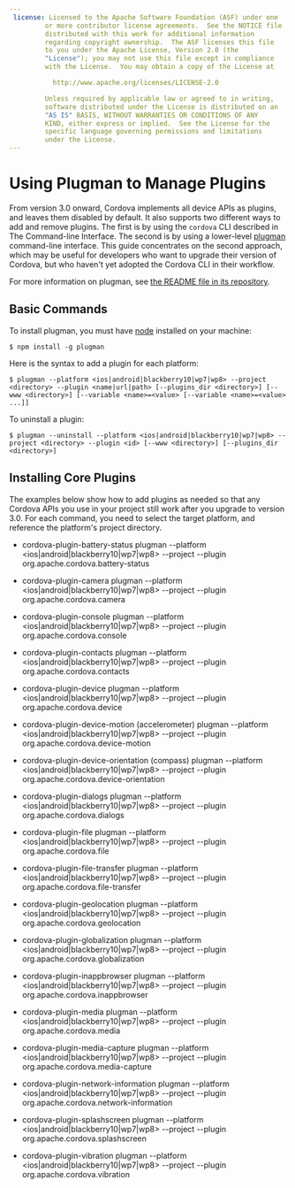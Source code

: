 ```yaml
---
 license: Licensed to the Apache Software Foundation (ASF) under one
         or more contributor license agreements.  See the NOTICE file
         distributed with this work for additional information
         regarding copyright ownership.  The ASF licenses this file
         to you under the Apache License, Version 2.0 (the
         "License"); you may not use this file except in compliance
         with the License.  You may obtain a copy of the License at

           http://www.apache.org/licenses/LICENSE-2.0

         Unless required by applicable law or agreed to in writing,
         software distributed under the License is distributed on an
         "AS IS" BASIS, WITHOUT WARRANTIES OR CONDITIONS OF ANY
         KIND, either express or implied.  See the License for the
         specific language governing permissions and limitations
         under the License.
---
```


# Using Plugman to Manage Plugins

From version 3.0 onward, Cordova implements all device APIs as
plugins, and leaves them disabled by default.  It also supports two
different ways to add and remove plugins. The first is by using the
`cordova` CLI described in The Command-line Interface. The second is
by using a lower-level
[plugman](https://github.com/apache/cordova-plugman/)
command-line interface. This guide concentrates on the second
approach, which may be useful for developers who want to upgrade their
version of Cordova, but who haven't yet adopted the Cordova CLI in
their workflow.

For more information on plugman, see
[the README file in its repository](https://github.com/apache/cordova-plugman/blob/master/README.md).

## Basic Commands

To install plugman, you must have [node](http://nodejs.org/) installed
on your machine:

    $ npm install -g plugman
    
Here is the syntax to add a plugin for each platform:

    $ plugman --platform <ios|android|blackberry10|wp7|wp8> --project <directory> --plugin <name|url|path> [--plugins_dir <directory>] [--www <directory>] [--variable <name>=<value> [--variable <name>=<value> ...]]
        
To uninstall a plugin:

    $ plugman --uninstall --platform <ios|android|blackberry10|wp7|wp8> --project <directory> --plugin <id> [--www <directory>] [--plugins_dir <directory>]
        
## Installing Core Plugins

The examples below show how to add plugins as needed so that any
Cordova APIs you use in your project still work after you upgrade to
version 3.0.  For each command, you need to select the target
platform, and reference the platform's project directory.

* cordova-plugin-battery-status
    plugman --platform <ios|android|blackberry10|wp7|wp8> --project <directory> --plugin org.apache.cordova.battery-status

* cordova-plugin-camera
    plugman --platform <ios|android|blackberry10|wp7|wp8> --project <directory> --plugin org.apache.cordova.camera
    
* cordova-plugin-console
    plugman --platform <ios|android|blackberry10|wp7|wp8> --project <directory> --plugin org.apache.cordova.console

* cordova-plugin-contacts
    plugman --platform <ios|android|blackberry10|wp7|wp8> --project <directory> --plugin org.apache.cordova.contacts
    
* cordova-plugin-device
    plugman --platform <ios|android|blackberry10|wp7|wp8> --project <directory> --plugin org.apache.cordova.device

* cordova-plugin-device-motion (accelerometer)
    plugman --platform <ios|android|blackberry10|wp7|wp8> --project <directory> --plugin org.apache.cordova.device-motion

* cordova-plugin-device-orientation (compass)
    plugman --platform <ios|android|blackberry10|wp7|wp8> --project <directory> --plugin org.apache.cordova.device-orientation

* cordova-plugin-dialogs
    plugman --platform <ios|android|blackberry10|wp7|wp8> --project <directory> --plugin org.apache.cordova.dialogs

* cordova-plugin-file
    plugman --platform <ios|android|blackberry10|wp7|wp8> --project <directory> --plugin org.apache.cordova.file

* cordova-plugin-file-transfer
    plugman --platform <ios|android|blackberry10|wp7|wp8> --project <directory> --plugin org.apache.cordova.file-transfer

* cordova-plugin-geolocation
    plugman --platform <ios|android|blackberry10|wp7|wp8> --project <directory> --plugin org.apache.cordova.geolocation

* cordova-plugin-globalization
    plugman --platform <ios|android|blackberry10|wp7|wp8> --project <directory> --plugin org.apache.cordova.globalization

* cordova-plugin-inappbrowser
    plugman --platform <ios|android|blackberry10|wp7|wp8> --project <directory> --plugin org.apache.cordova.inappbrowser

* cordova-plugin-media
    plugman --platform <ios|android|blackberry10|wp7|wp8> --project <directory> --plugin org.apache.cordova.media

* cordova-plugin-media-capture
    plugman --platform <ios|android|blackberry10|wp7|wp8> --project <directory> --plugin org.apache.cordova.media-capture

* cordova-plugin-network-information
    plugman --platform <ios|android|blackberry10|wp7|wp8> --project <directory> --plugin org.apache.cordova.network-information

* cordova-plugin-splashscreen
    plugman --platform <ios|android|blackberry10|wp7|wp8> --project <directory> --plugin org.apache.cordova.splashscreen

* cordova-plugin-vibration
    plugman --platform <ios|android|blackberry10|wp7|wp8> --project <directory> --plugin org.apache.cordova.vibration
